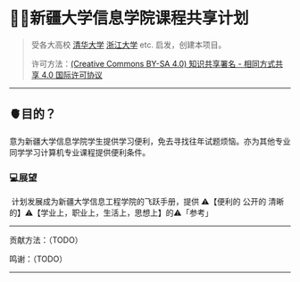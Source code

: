 # 👨‍💻新疆大学信息学院课程共享计划

> 受各大高校 [清华大学](https://github.com/PKUanonym/REKCARC-TSC-UHT) [浙江大学](https://github.com/QSCTech/zju-icicles) etc. 启发，创建本项目。
>
> 许可方法：[(Creative Commons BY-SA 4.0) 知识共享署名 - 相同方式共享 4.0 国际许可协议](https://creativecommons.org/licenses/by-nc-sa/4.0/deed.zh)

------

## 🫀目的？

​	意为新疆大学信息学院学生提供学习便利，免去寻找往年试题烦恼。亦为其他专业同学学习计算机专业课程提供便利条件。

### 💻展望

​	计划发展成为新疆大学信息工程学院的飞跃手册，提供 ⚠️【便利的 公开的 清晰的】⚠️【学业上，职业上，生活上，思想上】的⚠️「参考」

------

贡献方法：（TODO）

鸣谢：（TODO）

------

